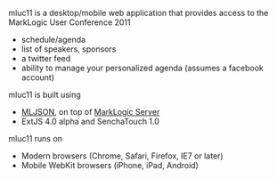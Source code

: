 mluc11 is a desktop/mobile web application that provides access to the MarkLogic User Conference 2011

 * schedule/agenda
 * list of speakers, sponsors
 * a twitter feed
 * ability to manage your personalized agenda (assumes a facebook account)

mluc11 is built using

 * [MLJSON], on top of  [MarkLogic Server]
 * ExtJS 4.0 alpha and SenchaTouch 1.0

mluc11 runs on

 * Modern browsers (Chrome, Safari, Firefox, IE7 or later)
 * Mobile WebKit browsers (iPhone, iPad, Android)

  [MLJSON]: https://github.com/isubiker/mljson/  
  [MarkLogic Server]: http://developer.marklogic.com/ 
